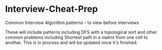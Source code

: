 # Interview-Cheat-Prep
Common Interview Algorithm patterns - to view before interviews

These will include patterns including DFS with a topological sort and other common problems including Shortest path in a matrix from one cell to another.
This is in process and will be updated once it's finished.
